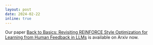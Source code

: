 ```yaml
---
layout: post
date: 2024-02-22
inline: true
---
```


Our paper <a href="https://arxiv.org/abs/2402.14740" target="blank">Back to Basics: Revisiting REINFORCE Style Optimization for Learning from Human Feedback in LLMs</a> is available on Arxiv now.
